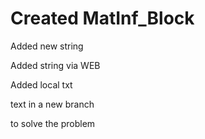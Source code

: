 # Created MatInf_Block

Added new string

Added string via WEB

Added local txt

text in a new branch

to solve the problem
